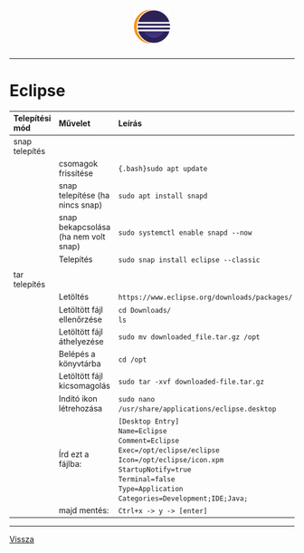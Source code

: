 <h1 align="center">
<img src="../.pictures/eclipse.png" alt="eclipse" width=64 />
</h1>

---

# Eclipse

| Telepítési mód | Művelet | Leírás |
| :------------- | :------ | :----- |
| snap telepítés |  |  |
|  | csomagok frissítése | ```{.bash}sudo apt update``` |
|  | snap telepítése (ha nincs snap) | ```sudo apt install snapd``` |
|  | snap bekapcsolása (ha nem volt snap) | ```sudo systemctl enable snapd --now``` |
|  | Telepítés | ```sudo snap install eclipse --classic``` |
|  |  |  |
| tar telepítés |  |  |
|  | Letöltés | ```https://www.eclipse.org/downloads/packages/``` |
|  | Letöltött fájl ellenőrzése | ```cd Downloads/```<br>```ls``` |
|  | Letöltött fájl áthelyezése | ```sudo mv downloaded_file.tar.gz /opt``` |
|  | Belépés a könyvtárba |```cd /opt``` |
|  | Letöltött fájl kicsomagolás | ```sudo tar -xvf downloaded-file.tar.gz``` |
|  | Indító ikon létrehozása | ```sudo nano /usr/share/applications/eclipse.desktop``` |
|  | Írd ezt a fájlba: | ```[Desktop Entry]```<br>```Name=Eclipse```<br>```Comment=Eclipse```<br>```Exec=/opt/eclipse/eclipse```<br>```Icon=/opt/eclipse/icon.xpm```<br>```StartupNotify=true```<br>```Terminal=false```<br>```Type=Application```<br>```Categories=Development;IDE;Java;``` |
|  | majd mentés: | ```Ctrl+x -> y -> [enter]``` |

---

[Vissza](../README.md)
